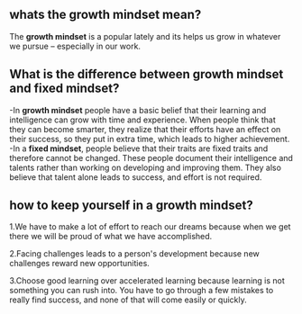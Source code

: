 ## whats the growth mindset mean?
The **growth mindset** is a popular lately and its helps us grow in whatever we pursue – especially in our work.

## What is the difference between growth mindset and fixed mindset?
-In **growth mindset** people have a basic belief that their learning and intelligence can grow with time and experience. When people think that they can become smarter, they realize that their efforts have an effect on their success, so they put in extra time, which leads to higher achievement. 
-In a **fixed mindset**, people believe that their traits are fixed traits and therefore cannot be changed. These people document their intelligence and talents rather than working on developing and improving them. They also believe that talent alone leads to success, and effort is not required.

## how to keep yourself in a growth mindset?
1.We have to make a lot of effort to reach our dreams because when we get there we will be proud of what we have accomplished.

2.Facing challenges leads to a person's development because new challenges reward new opportunities.

3.Choose good learning over accelerated learning because learning is not something you can rush into. You have to go through a few mistakes to really find success, and none of that will come easily or quickly.

